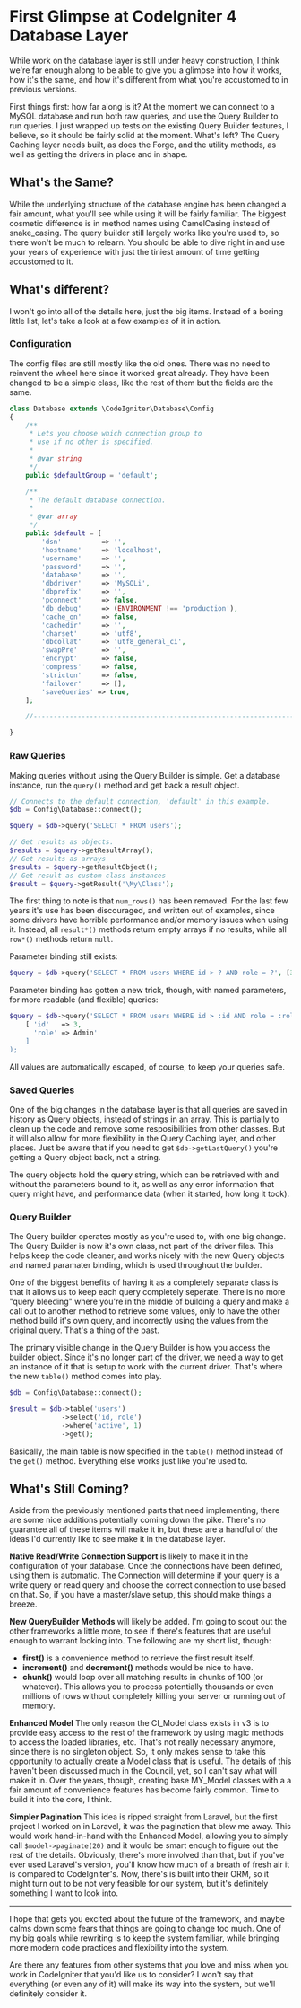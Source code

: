 # First Glimpse at CodeIgniter 4 Database Layer

While work on the database layer is still under heavy construction, I think we're far enough along to be able to give you a glimpse into how it works, how it's the same, and how it's different from what you're accustomed to in previous versions.

First things first: how far along is it? At the moment we can connect to a MySQL database and run both raw queries, and use the Query Builder to run queries. I just wrapped up tests on the existing Query Builder features, I believe, so it should be fairly solid at the moment. What's left? The Query Caching layer needs built, as does the Forge, and the utility methods, as well as getting the drivers in place and in shape.

## What's the Same?

While the underlying structure of the database engine has been changed a fair amount, what you'll see while using it will be fairly familiar. The biggest cosmetic difference is in method names using CamelCasing instead of snake_casing. The query builder still largely works like you're used to, so there won't be much to relearn. You should be able to dive right in and use your years of experience with just the tiniest amount of time getting accustomed to it.

## What's different?

I won't go into all of the details here, just the big items. Instead of a boring little list, let's take a look at a few examples of it in action.

### Configuration

The config files are still mostly like the old ones. There was no need to reinvent the wheel here since it worked great already. They have been changed to be a simple class, like the rest of them but the fields are the same.

```php
class Database extends \CodeIgniter\Database\Config
{
    /**
     * Lets you choose which connection group to
     * use if no other is specified.
     *
     * @var string
     */
    public $defaultGroup = 'default';

    /**
     * The default database connection.
     *
     * @var array
     */
    public $default = [
        'dsn'          => '',
        'hostname'     => 'localhost',
        'username'     => '',
        'password'     => '',
        'database'     => '',
        'dbdriver'     => 'MySQLi',
        'dbprefix'     => '',
        'pconnect'     => false,
        'db_debug'     => (ENVIRONMENT !== 'production'),
        'cache_on'     => false,
        'cachedir'     => '',
        'charset'      => 'utf8',
        'dbcollat'     => 'utf8_general_ci',
        'swapPre'      => '',
        'encrypt'      => false,
        'compress'     => false,
        'stricton'     => false,
        'failover'     => [],
        'saveQueries' => true,
    ];

    //--------------------------------------------------------------------

}
```

### Raw Queries

Making queries without using the Query Builder is simple. Get a database instance, run the `query()` method and get back a result object.

```php
// Connects to the default connection, 'default' in this example.
$db = Config\Database::connect();

$query = $db->query('SELECT * FROM users');

// Get results as objects.
$results = $query->getResultArray();
// Get results as arrays
$results = $query->getResultObject();
// Get result as custom class instances
$result = $query->getResult('\My\Class');
```

The first thing to note is that `num_rows()` has been removed. For the last few years it's use has been discouraged, and written out of examples, since some drivers have horrible performance and/or memory issues when using it. Instead, all `result*()` methods return empty arrays if no results, while all `row*()` methods return `null`.

Parameter binding still exists:

```php
$query = $db->query('SELECT * FROM users WHERE id > ? AND role = ?', [3, 'Admin']);
```

Parameter binding has gotten a new trick, though, with named parameters, for more readable (and flexible) queries:

```php
$query = $db->query('SELECT * FROM users WHERE id > :id AND role = :role',
    [ 'id'   => 3,
      'role' => Admin'
    ]
);
```

All values are automatically escaped, of course, to keep your queries safe.

### Saved Queries

One of the big changes in the database layer is that all queries are saved in history as Query objects, instead of strings in an array. This is partially to clean up the code and remove some resposibilities from other classes. But it will also allow for more flexibility in the Query Caching layer, and other places. Just be aware that if you need to get `$db->getLastQuery()` you're getting a Query object back, not a string.

The query objects hold the query string, which can be retrieved with and without the parameters bound to it, as well as any error information that query might have, and performance data (when it started, how long it took).

### Query Builder

The Query builder operates mostly as you're used to, with one big change. The Query Builder is now it's own class, not part of the driver files. This helps keep the code cleaner, and works nicely with the new Query objects and named paramater binding, which is used throughout the builder.

One of the biggest benefits of having it as a completely separate class is that it allows us to keep each query completely seperate. There is no more "query bleeding" where you're in the middle of building a query and make a call out to another method to retrieve some values, only to have the other method build it's own query, and incorrectly using the values from the original query. That's a thing of the past.

The primary visible change in the Query Builder is how you access the builder object. Since it's no longer part of the driver, we need a way to get an instance of it that is setup to work with the current driver. That's where the new `table()` method comes into play.

```php
$db = Config\Database::connect();

$result = $db->table('users')
             ->select('id, role')
             ->where('active', 1)
             ->get();
```

Basically, the main table is now specified in the `table()` method instead of the `get()` method. Everything else works just like you're used to.

## What's Still Coming?

Aside from the previously mentioned parts that need implementing, there are some nice additions potentially coming down the pike. There's no guarantee all of these items will make it in, but these are a handful of the ideas I'd currently like to see make it in the database layer.

**Native Read/Write Connection Support** is likely to make it in the configuration of your database. Once the connections have been defined, using them is automatic. The Connection will determine if your query is a write query or read query and choose the correct connection to use based on that. So, if you have a master/slave setup, this should make things a breeze.

**New QueryBuilder Methods** will likely be added. I'm going to scout out the other frameworks a little more, to see if there's features that are useful enough to warrant looking into. The following are my short list, though:

*    **first()** is a convenience method to retrieve the first result itself.
*    **increment()** and **decrement()** methods would be nice to have.
*    **chunk()** would loop over all matching results in chunks of 100 (or whatever). This allows you to process potentially thousands or even millions of rows without completely killing your server or running out of memory.

**Enhanced Model** The only reason the CI_Model class exists in v3 is to provide easy access to the rest of the framework by using magic methods to access the loaded libraries, etc. That's not really necessary anymore, since there is no singleton object. So, it only makes sense to take this opportunity to actually create a Model class that is useful. The details of this haven't been discussed much in the Council, yet, so I can't say what will make it in. Over the years, though, creating base MY_Model classes with a a fair amount of convenience features has become fairly common. Time to build it into the core, I think.

**Simpler Pagination** This idea is ripped straight from Laravel, but the first project I worked on in Laravel, it was the pagination that blew me away. This would work hand-in-hand with the Enhanced Model, allowing you to simply call `$model->paginate(20)` and it would be smart enough to figure out the rest of the details. Obviously, there's more involved than that, but if you've ever used Laravel's version, you'll know how much of a breath of fresh air it is compared to CodeIgniter's. Now, there's is built into their ORM, so it might turn out to be not very feasible for our system, but it's definitely something I want to look into.

___

I hope that gets you excited about the future of the framework, and maybe calms down some fears that things are going to change too much. One of my big goals while rewriting is to keep the system familiar, while bringing more modern code practices and flexibility into the system.

Are there any features from other systems that you love and miss when you work in CodeIgniter that you'd like us to consider? I won't say that everything (or even any of it) will make its way into the system, but we'll definitely consider it.
